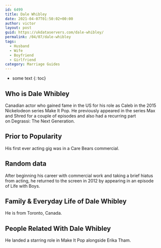 ```yaml
---
id: 6499
title: Dale Whibley
date: 2021-04-07T01:50:02+00:00
author: victor
layout: post
guid: https://ukdataservers.com/dale-whibley/
permalink: /04/07/dale-whibley
tags:
  - Husband
  - Wife
  - Boyfriend
  - Girlfriend
category: Marriage Guides
---
```


* some text
{: toc}


## Who is Dale Whibley



Canadian actor who gained fame in the US for his role as Caleb in the 2015 Nickelodeon series Make It Pop. He previously appeared in the series Max and Shred for a couple of episodes and also had a recurring part on Degrassi: The Next Generation.

                
                
                
## Prior to Popularity



His first ever acting gig was in a Care Bears commercial.

                
                
                
## Random data



After beginning his career with commercial work and taking a brief hiatus from acting, he returned to the screen in 2012 by appearing in an episode of Life with Boys.

                
                
                
## Family & Everyday Life of Dale Whibley



He is from Toronto, Canada.

                
                
                
## People Related With Dale Whibley



He landed a starring role in Make It Pop alongside Erika Tham.

                
              
            
          
          
          